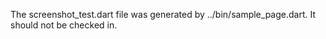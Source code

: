 The screenshot_test.dart file was generated by ../bin/sample_page.dart. It should not be checked in.
